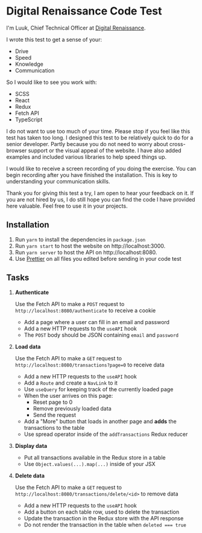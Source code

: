 # Digital Renaissance Code Test

I'm Luuk, Chief Technical Officer at [Digital Renaissance](https://thedigitalrenaissance.io/team).

I wrote this test to get a sense of your:

- Drive
- Speed
- Knowledge
- Communication

So I would like to see you work with:

- SCSS
- React
- Redux
- Fetch API
- TypeScript

I do not want to use too much of your time. Please stop if you feel like this test has taken too long. I designed this test to be relatively quick to do for a senior developer. Partly because you do not need to worry about cross-browser support or the visual appeal of the website. I have also added examples and included various libraries to help speed things up.

I would like to receive a screen recording of you doing the exercise. You can begin recording after you have finished the installation. This is key to understanding your communication skills.

Thank you for giving this test a try, I am open to hear your feedback on it. If you are not hired by us, I do still hope you can find the code I have provided here valuable. Feel free to use it in your projects.

## Installation

1. Run `yarn` to install the dependencies in `package.json`
2. Run `yarn start` to host the website on http://localhost:3000.
3. Run `yarn server` to host the API on http://localhost:8080.
4. Use [Prettier](https://marketplace.visualstudio.com/items?itemName=esbenp.prettier-vscode) on all files you edited before sending in your code test

## Tasks

1. **Authenticate**

   Use the Fetch API to make a `POST` request to `http://localhost:8080/authenticate` to receive a cookie

   - Add a page where a user can fill in an email and password
   - Add a new HTTP requests to the `useAPI` hook
   - The `POST` body should be JSON containing `email` and `password`

2. **Load data**

   Use the Fetch API to make a `GET` request to `http://localhost:8080/transactions?page=0` to receive data

   - Add a new HTTP requests to the `useAPI` hook
   - Add a `Route` and create a `NavLink` to it
   - Use `useQuery` for keeping track of the currently loaded page
   - When the user arrives on this page:
     - Reset page to 0
     - Remove previously loaded data
     - Send the request
   - Add a "More" button that loads in another page and __adds__ the transactions to the table
   - Use spread operator inside of the `addTransactions` Redux reducer

3. **Display data**

   - Put all transactions available in the Redux store in a table
   - Use `Object.values(...).map(...)` inside of your JSX

4. **Delete data**

   Use the Fetch API to make a `GET` request to `http://localhost:8080/transactions/delete/<id>` to remove data

   - Add a new HTTP requests to the `useAPI` hook
   - Add a button on each table row, used to delete the transaction
   - Update the transaction in the Redux store with the API response
   - Do not render the transaction in the table when `deleted === true`
